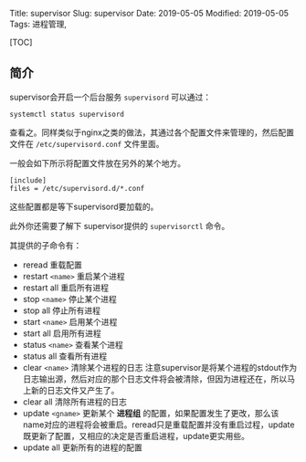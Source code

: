 Title: supervisor
Slug: supervisor
Date: 2019-05-05
Modified: 2019-05-05
Tags:  进程管理,

[TOC]

## 简介

supervisor会开启一个后台服务 `supervisord` 可以通过：

```
systemctl status supervisord
```

查看之。同样类似于nginx之类的做法，其通过各个配置文件来管理的，然后配置文件在 `/etc/supervisord.conf` 文件里面。

一般会如下所示将配置文件放在另外的某个地方。

```
[include]
files = /etc/supervisord.d/*.conf
```

这些配置都是等下supervisord要加载的。

此外你还需要了解下 supervisor提供的 `supervisorctl` 命令。

其提供的子命令有：

- reread 重载配置
- restart `<name>` 重启某个进程
- restart all 重启所有进程
- stop `<name>` 停止某个进程
- stop all 停止所有进程
- start `<name>` 启用某个进程
- start all 启用所有进程
- status `<name>` 查看某个进程
- status all 查看所有进程
- clear `<name>` 清除某个进程的日志  注意supervisor是将某个进程的stdout作为日志输出源，然后对应的那个日志文件将会被清除，但因为进程还在，所以马上新的日志文件又产生了。
- clear all 清除所有进程的日志
- update `<gname>` 更新某个 **进程组** 的配置，如果配置发生了更改，那么该name对应的进程将会被重启。reread只是重载配置并没有重启过程，update既更新了配置，又相应的决定是否重启进程，update更实用些。
- update all 更新所有的进程的配置